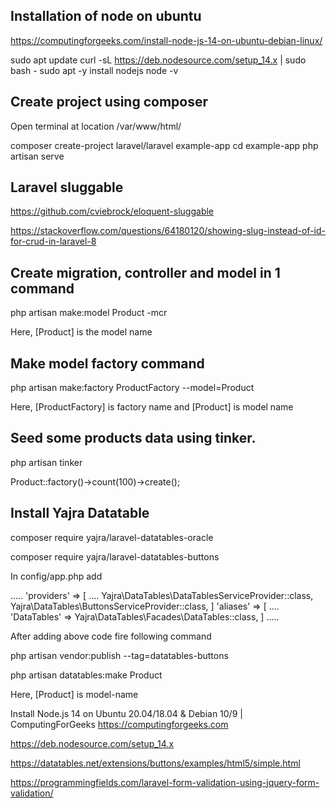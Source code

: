 ## Installation of node on ubuntu

https://computingforgeeks.com/install-node-js-14-on-ubuntu-debian-linux/

sudo apt update
curl -sL https://deb.nodesource.com/setup_14.x | sudo bash -
sudo apt -y install nodejs
node  -v

## Create project using composer

Open terminal at location /var/www/html/

composer create-project laravel/laravel example-app
cd example-app
php artisan serve

## Laravel sluggable

https://github.com/cviebrock/eloquent-sluggable

https://stackoverflow.com/questions/64180120/showing-slug-instead-of-id-for-crud-in-laravel-8

## Create migration, controller and model in 1 command

php artisan make:model Product -mcr

Here, [Product] is the model name

## Make model factory command

php artisan make:factory ProductFactory --model=Product

Here, [ProductFactory] is factory name and [Product] is model name

## Seed some products data using tinker.

php artisan tinker

Product::factory()->count(100)->create();

##  Install Yajra Datatable

composer require yajra/laravel-datatables-oracle

composer require yajra/laravel-datatables-buttons

In config/app.php add

.....
'providers' => [
	....
	Yajra\DataTables\DataTablesServiceProvider::class,
	Yajra\DataTables\ButtonsServiceProvider::class,
]
'aliases' => [
	....
	'DataTables' => Yajra\DataTables\Facades\DataTables::class,
]
.....

After adding above code fire following command

php artisan vendor:publish --tag=datatables-buttons


php artisan datatables:make Product

Here, [Product] is model-name





Install Node.js 14 on Ubuntu 20.04/18.04 & Debian 10/9 | ComputingForGeeks
https://computingforgeeks.com

https://deb.nodesource.com/setup_14.x

<!-- Datatable with export button HTMl 5 -->
https://datatables.net/extensions/buttons/examples/html5/simple.html
<!-- Datatable end -->

<!-- Jquery Validation -->
https://programmingfields.com/laravel-form-validation-using-jquery-form-validation/
<!-- ===================================================== =-->